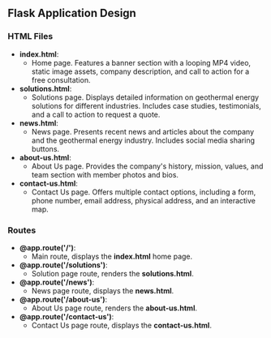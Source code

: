 ## Flask Application Design

### HTML Files

- **index.html**:
  - Home page. Features a banner section with a looping MP4 video, static image assets, company description, and call to action for a free consultation.
- **solutions.html**:
  - Solutions page. Displays detailed information on geothermal energy solutions for different industries. Includes case studies, testimonials, and a call to action to request a quote.
- **news.html**:
  - News page. Presents recent news and articles about the company and the geothermal energy industry. Includes social media sharing buttons.
- **about-us.html**:
  - About Us page. Provides the company's history, mission, values, and team section with member photos and bios.
- **contact-us.html**:
  - Contact Us page. Offers multiple contact options, including a form, phone number, email address, physical address, and an interactive map.

### Routes

- **@app.route('/')**:
  - Main route, displays the **index.html** home page.
- **@app.route('/solutions')**:
  - Solution page route, renders the **solutions.html**.
- **@app.route('/news')**:
  - News page route, displays the **news.html**.
- **@app.route('/about-us')**:
  - About Us page route, renders the **about-us.html**.
- **@app.route('/contact-us')**:
  - Contact Us page route, displays the **contact-us.html**.